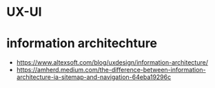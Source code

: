# UX-UI
# information architechture
  - https://www.altexsoft.com/blog/uxdesign/information-architecture/
  - https://amherd.medium.com/the-difference-between-information-architecture-ia-sitemap-and-navigation-64eba19296c
